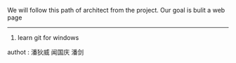 We will follow this path of architect from the project.
Our goal is bulit a web page

---------------------------------------------------------
1. learn git for windows

authot : 潘狄威 闻国庆 潘剑

